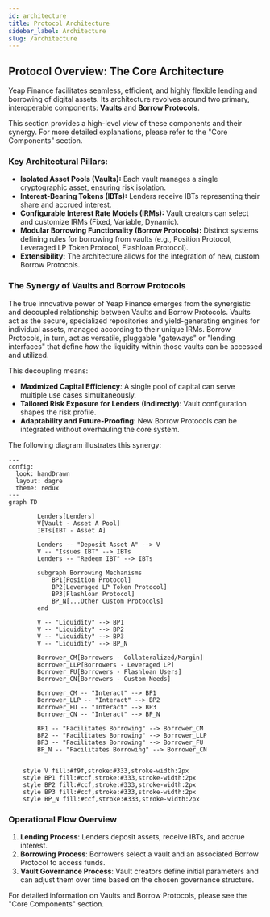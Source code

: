 ```yaml
---
id: architecture
title: Protocol Architecture
sidebar_label: Architecture
slug: /architecture
---
```


## Protocol Overview: The Core Architecture

Yeap Finance facilitates seamless, efficient, and highly flexible lending and borrowing of digital assets. Its architecture revolves around two primary, interoperable components: **Vaults** and **Borrow Protocols**.

This section provides a high-level view of these components and their synergy. For more detailed explanations, please refer to the "Core Components" section.

### Key Architectural Pillars:

* **Isolated Asset Pools (Vaults):** Each vault manages a single cryptographic asset, ensuring risk isolation.
* **Interest-Bearing Tokens (IBTs):** Lenders receive IBTs representing their share and accrued interest.
* **Configurable Interest Rate Models (IRMs):** Vault creators can select and customize IRMs (Fixed, Variable, Dynamic).
* **Modular Borrowing Functionality (Borrow Protocols):** Distinct systems defining rules for borrowing from vaults (e.g., Position Protocol, Leveraged LP Token Protocol, Flashloan Protocol).
* **Extensibility:** The architecture allows for the integration of new, custom Borrow Protocols.

### The Synergy of Vaults and Borrow Protocols

The true innovative power of Yeap Finance emerges from the synergistic and decoupled relationship between Vaults and Borrow Protocols. Vaults act as the secure, specialized repositories and yield-generating engines for individual assets, managed according to their unique IRMs. Borrow Protocols, in turn, act as versatile, pluggable "gateways" or "lending interfaces" that define *how* the liquidity within those vaults can be accessed and utilized.

This decoupling means:

* **Maximized Capital Efficiency**: A single pool of capital can serve multiple use cases simultaneously.
* **Tailored Risk Exposure for Lenders (Indirectly)**: Vault configuration shapes the risk profile.
* **Adaptability and Future-Proofing**: New Borrow Protocols can be integrated without overhauling the core system.

The following diagram illustrates this synergy:

```mermaid
---
config:
  look: handDrawn
  layout: dagre
  theme: redux
---
graph TD

        Lenders[Lenders]
        V[Vault - Asset A Pool]
        IBTs[IBT - Asset A]

        Lenders -- "Deposit Asset A" --> V
        V -- "Issues IBT" --> IBTs
        Lenders -- "Redeem IBT" --> IBTs

        subgraph Borrowing Mechanisms
            BP1[Position Protocol]
            BP2[Leveraged LP Token Protocol]
            BP3[Flashloan Protocol]
            BP_N[...Other Custom Protocols]
        end

        V -- "Liquidity" --> BP1
        V -- "Liquidity" --> BP2
        V -- "Liquidity" --> BP3
        V -- "Liquidity" --> BP_N

        Borrower_CM[Borrowers - Collateralized/Margin]
        Borrower_LLP[Borrowers - Leveraged LP]
        Borrower_FU[Borrowers - Flashloan Users]
        Borrower_CN[Borrowers - Custom Needs]

        Borrower_CM -- "Interact" --> BP1
        Borrower_LLP -- "Interact" --> BP2
        Borrower_FU -- "Interact" --> BP3
        Borrower_CN -- "Interact" --> BP_N

        BP1 -- "Facilitates Borrowing" --> Borrower_CM
        BP2 -- "Facilitates Borrowing" --> Borrower_LLP
        BP3 -- "Facilitates Borrowing" --> Borrower_FU
        BP_N -- "Facilitates Borrowing" --> Borrower_CN


    style V fill:#f9f,stroke:#333,stroke-width:2px
    style BP1 fill:#ccf,stroke:#333,stroke-width:2px
    style BP2 fill:#ccf,stroke:#333,stroke-width:2px
    style BP3 fill:#ccf,stroke:#333,stroke-width:2px
    style BP_N fill:#ccf,stroke:#333,stroke-width:2px
```

### Operational Flow Overview

1.  **Lending Process**: Lenders deposit assets, receive IBTs, and accrue interest.
2.  **Borrowing Process**: Borrowers select a vault and an associated Borrow Protocol to access funds.
3.  **Vault Governance Process**: Vault creators define initial parameters and can adjust them over time based on the chosen governance structure.

For detailed information on Vaults and Borrow Protocols, please see the "Core Components" section.
